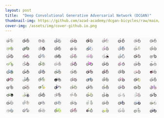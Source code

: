 ```yaml
---
layout: post
title:  "Deep Convolutional Generative Adversarial Network (DCGAN)"
thumbnail-img: https://github.com/azad-academy/dcgan-bicycles/raw/main/bicycles.png
cover-img: /assets/img/cover-github.io.png
---
```


[![VAE](https://github.com/azad-academy/dcgan-bicycles/raw/main/bicycles.png)](https://github.com/azad-academy/dcgan-bicycles)